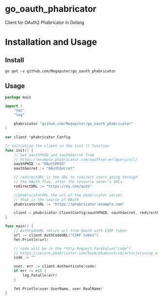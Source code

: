 # go_oauth_phabricator
Client for OAuth2 Phabricator in Golang

Installation and Usage
=============


Install
---------------
    go get -v github.com/Megaputer/go_oauth_phabricator

Usage
---------------

    

```go
package main

import (
	"fmt"
	"log"

	phabricator "github.com/Megaputer/go_oauth_phabricator"
)

var client *phabricator.Config

// initialize the client in the init () function
func init() {
	// Get oauthPHID and oauthSecret from
	// https://example.phabricator.com/oauthserver/query/all/
	oauthPHID := "OAuthPHID"
	oauthSecret := "OAuthSecret"

	// redirectURL is the URL to redirect users going through
	// the OAuth flow, after the resource owner's URLs.
	redirectURL := "https://my.com/auth"

	//phabricatorURL the url of the phabricator server
	// that is the source of OAuth
	phabricatorURL := "https://phabricator.example.com"

	client = phabricator.ClientConfig(oauthPHID, oauthSecret, redirectURL, phabricatorURL)
}

func main() {
	// AuthCodeURL return url from OAuth with CSRF token
	url := client.AuthCodeURL("CSRF token")
	fmt.Println(url)

	// code will be in the *http.Request.FormValue("code")
	// https://secure.phabricator.com/book/phabcontrib/article/using_oauthserver/
	code := ""

	user, err := client.Authenticate(code)
	if err != nil {
		log.Fatalln(err)
	}

	fmt.Println(user.UserName, user.RealName)
}

```
